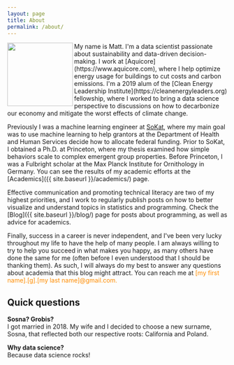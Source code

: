 ```yaml
---
layout: page
title: About
permalink: /about/
---
```

<img align="left" src="{{ site.avatar }}" height="145px" width="150px">
My name is Matt. I'm a data scientist passionate about sustainability and data-driven decision-making. I work at [Aquicore](https://www.aquicore.com), where I help optimize energy usage for buildings to cut costs and carbon emissions. I'm a 2019 alum of the [Clean Energy Leadership Institute](https://cleanenergyleaders.org) fellowship, where I worked to bring a data science perspective to discussions on how to decarbonize our economy and mitigate the worst effects of climate change.

Previously I was a machine learning engineer at [SoKat](https://sokat.co), where my main goal was to use machine learning to help grantors at the Department of Health and Human Services decide how to allocate federal funding. Prior to SoKat, I obtained a Ph.D. at Princeton, where my thesis examined how simple behaviors scale to complex emergent group properties. Before Princeton, I was a Fulbright scholar at the Max Planck Institute for Ornithology in Germany. You can see the results of my academic efforts at the [Academics]({{ site.baseurl }}/academics/) page.

Effective communication and promoting technical literacy are two of my highest priorities, and I work to regularly publish posts on how to better visualize and understand topics in statistics and programming. Check the [Blog]({{ site.baseurl }}/blog/) page for posts about programming, as well as advice for academics.

Finally, success in a career is never independent, and I've been very lucky throughout my life to have the help of many people. I am always willing to try to help you succeed in what makes you happy, as many others have done the same for me (often before I even understood that I should be thanking them). As such, I will always do my best to answer any questions about academia that this blog might attract. You can reach me at <span style = "color:darkorange">[my first name].[g].[my last name]@gmail.com.</span>

## Quick questions
**Sosna? Grobis?** <br>
I got married in 2018. My wife and I decided to choose a new surname, Sosna, that reflected both our respective roots: California and Poland.

**Why data science?** <br>
Because data science rocks!
